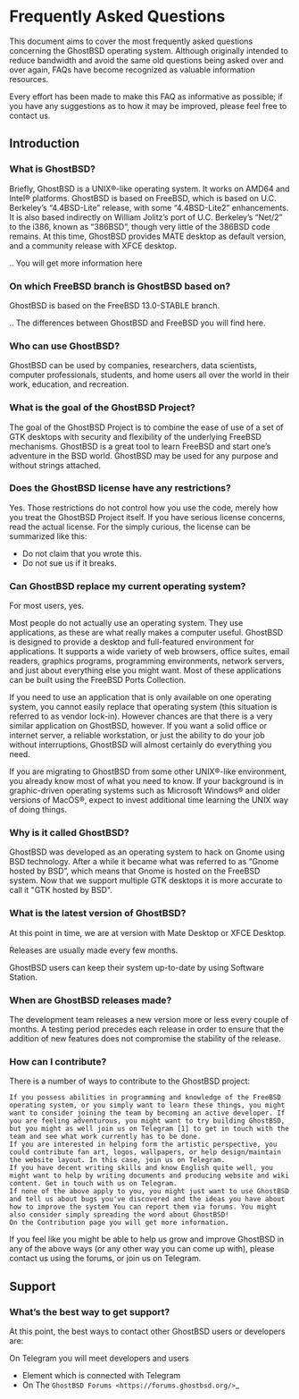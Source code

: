 Frequently Asked Questions
==========================

This document aims to cover the most frequently asked questions concerning the GhostBSD operating system. Although originally intended to reduce bandwidth and avoid the same old questions being asked over and over again, FAQs have become recognized as valuable information resources.

Every effort has been made to make this FAQ as informative as possible; if you have any suggestions as to how it may be improved, please feel free to contact us.

## Introduction

### What is GhostBSD?


Briefly, GhostBSD is a UNIX®-like operating system. It works on AMD64 and Intel® platforms. GhostBSD is based on FreeBSD, which is based on U.C. Berkeley’s “4.4BSD-Lite” release, with some “4.4BSD-Lite2” enhancements. It is also based indirectly on William Jolitz’s port of U.C. Berkeley’s “Net/2” to the i386, known as “386BSD”, though very little of the 386BSD code remains. At this time, GhostBSD provides MATE desktop as default version, and a community release with XFCE desktop.

.. You will get more information here

### On which FreeBSD branch is GhostBSD based on?


GhostBSD is based on the FreeBSD 13.0-STABLE branch.

.. The differences between GhostBSD and FreeBSD you will find here.

### Who can use GhostBSD?

GhostBSD can be used by companies, researchers, data scientists, computer professionals, students, and home users all over the world in their work, education, and recreation.

### What is the goal of the GhostBSD Project?

The goal of the GhostBSD Project is to combine the ease of use of a set of GTK desktops with security and flexibility of the underlying FreeBSD mechanisms. GhostBSD is a great tool to learn FreeBSD and start one’s adventure in the BSD world. GhostBSD may be used for any purpose and without strings attached.

### Does the GhostBSD license have any restrictions?

Yes. Those restrictions do not control how you use the code, merely how you treat the GhostBSD Project itself. If you have serious license concerns, read the actual license. For the simply curious, the license can be summarized like this:

* Do not claim that you wrote this.
* Do not sue us if it breaks.

### Can GhostBSD replace my current operating system?

For most users, yes.

Most people do not actually use an operating system. They use applications, as these are what really makes a computer useful. GhostBSD is designed to provide a desktop and full-featured environment for applications. It supports a wide variety of web browsers, office suites, email readers, graphics programs, programming environments, network servers, and just about everything else you might want. Most of these applications can be built using the FreeBSD Ports Collection.

If you need to use an application that is only available on one operating system, you cannot easily replace that operating system (this situation is referred to as vendor lock-in). However chances are that there is a very similar application on GhostBSD, however. If you want a solid office or internet server, a reliable workstation, or just the ability to do your job without interruptions, GhostBSD will almost certainly do everything you need.

If you are migrating to GhostBSD from some other UNIX®-like environment, you already know most of what you need to know. If your background is in graphic-driven operating systems such as Microsoft Windows® and older versions of MacOS®, expect to invest additional time learning the UNIX way of doing things.

### Why is it called GhostBSD?

GhostBSD was developed as an operating system to hack on Gnome using BSD technology. After a while it became what was referred to as “Gnome hosted by BSD”, which means that Gnome is hosted on the FreeBSD system. Now that we support multiple GTK desktops it is more accurate to call it "GTK hosted by BSD".

### What is the latest version of GhostBSD?

At this point in time, we are at version with Mate Desktop or XFCE Desktop.

Releases are usually made every few months.

GhostBSD users can keep their system up-to-date by using Software Station.

### When are GhostBSD releases made?


The development team releases a new version more or less every couple of months. A testing period precedes each release in order to ensure that the addition of new features does not compromise the stability of the release.

### How can I contribute?


There is a number of ways to contribute to the GhostBSD project:

    If you possess abilities in programming and knowledge of the FreeBSD operating system, or you simply want to learn these things, you might want to consider joining the team by becoming an active developer. If you are feeling adventurous, you might want to try building GhostBSD, but you might as well join us on Telegram [1] to get in touch with the team and see what work currently has to be done.
    If you are interested in helping form the artistic perspective, you could contribute fan art, logos, wallpapers, or help design/maintain the website layout. In this case, join us on Telegram.
    If you have decent writing skills and know English quite well, you might want to help by writing documents and producing website and wiki content. Get in touch with us on Telegram.
    If none of the above apply to you, you might just want to use GhostBSD and tell us about bugs you've discovered and the ideas you have about how to improve the system You can report them via forums. You might also consider simply spreading the word about GhostBSD!
    On the Contribution page you will get more information.

If you feel like you might be able to help us grow and improve GhostBSD in any of the above ways (or any other way you can come up with), please contact us using the forums, or join us on Telegram.

## Support

### What’s the best way to get support?

At this point, the best ways to contact other GhostBSD users or developers are:

On Telegram you will meet developers and users

* Element which is connected with Telegram
* On The `GhostBSD Forums <https://forums.ghostbsd.org/>`_